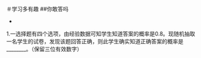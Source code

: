＃学习多有趣
##你敢答吗


-
1.一选择题有四个选项，由经验数据可知学生知道答案的概率是0.8。现随机抽取一名学生的试卷，发现该题回答正确，则此学生确实知道正确答案的概率是________。（保留三位有效数字）


